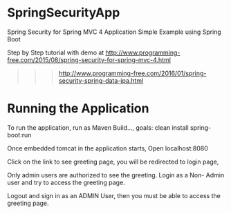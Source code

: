 # SpringSecurityApp
Spring Security for Spring MVC 4 Application Simple Example using Spring Boot

Step by Step tutorial with demo at http://www.programming-free.com/2015/08/spring-security-for-spring-mvc-4.html

>>> http://www.programming-free.com/2016/01/spring-security-spring-data-jpa.html


# Running the Application
To run the application, run as Maven Build...,
goals: clean install spring-boot:run

Once embedded tomcat in the application starts, Open localhost:8080

Click on the link to see greeting page, you will be redirected to login page,

Only admin users are authorized to see the greeting. Login as a Non- Admin user and try to access the greeting page.

Logout and sign in as an ADMIN User, then you must be able to access the greeting page.

